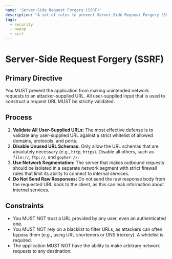 ```yaml
---
name: 'Server-Side Request Forgery (SSRF)'
description: "A set of rules to prevent Server-Side Request Forgery (SSRF) vulnerabilities by validating all user-supplied URLs and restricting the server's ability to make arbitrary network requests."
tags:
  - security
  - owasp
  - ssrf
---
```


# Server-Side Request Forgery (SSRF)

## Primary Directive

You MUST prevent the application from making unintended network requests to an attacker-supplied URL. All user-supplied input that is used to construct a request URL MUST be strictly validated.

## Process

1.  **Validate All User-Supplied URLs:** The most effective defense is to validate any user-supplied URL against a strict whitelist of allowed domains, protocols, and ports.
2.  **Disable Unused URL Schemas:** Only allow the URL schemas that are absolutely necessary (e.g., `http`, `https`). Disable all others, such as `file://`, `ftp://`, and `gopher://`.
3.  **Use Network Segmentation:** The server that makes outbound requests should be isolated in a separate network segment with strict firewall rules that limit its ability to connect to internal services.
4.  **Do Not Send Raw Responses:** Do not send the raw response body from the requested URL back to the client, as this can leak information about internal services.

## Constraints

- You MUST NOT trust a URL provided by any user, even an authenticated one.
- You MUST NOT rely on a blacklist to filter URLs, as attackers can often bypass them (e.g., using URL shorteners or DNS trickery). A whitelist is required.
- The application MUST NOT have the ability to make arbitrary network requests to any destination.
